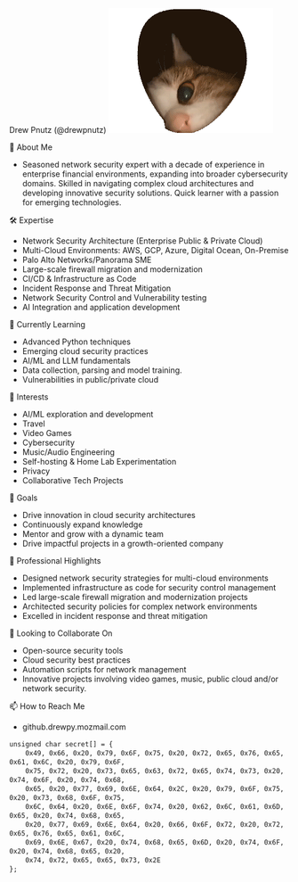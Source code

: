 Drew Pnutz (@drewpnutz)
![DrewPnutz](cat.gif)

👋 About Me
  * Seasoned network security expert with a decade of experience in enterprise financial environments, expanding into broader cybersecurity domains. Skilled in navigating complex cloud architectures and developing innovative security solutions. Quick learner with a passion for emerging technologies.

🛠 Expertise
  * Network Security Architecture (Enterprise Public & Private Cloud)
  * Multi-Cloud Environments: AWS, GCP, Azure, Digital Ocean, On-Premise
  * Palo Alto Networks/Panorama SME
  * Large-scale firewall migration and modernization
  * CI/CD & Infrastructure as Code
  * Incident Response and Threat Mitigation
  * Network Security Control and Vulnerability testing
  * AI Integration and application development

🌱 Currently Learning
  * Advanced Python techniques
  * Emerging cloud security practices
  * AI/ML and LLM fundamentals
  * Data collection, parsing and model training.
  * Vulnerabilities in public/private cloud

👀 Interests

  * AI/ML exploration and development
  * Travel
  * Video Games
  * Cybersecurity
  * Music/Audio Engineering
  * Self-hosting & Home Lab Experimentation
  * Privacy
  * Collaborative Tech Projects

🎯 Goals

  * Drive innovation in cloud security architectures
  * Continuously expand knowledge
  * Mentor and grow with a dynamic team
  * Drive impactful projects in a growth-oriented company

💼 Professional Highlights

  * Designed network security strategies for multi-cloud environments
  * Implemented infrastructure as code for security control management
  * Led large-scale firewall migration and modernization projects
  * Architected security policies for complex network environments
  * Excelled in incident response and threat mitigation

💞️ Looking to Collaborate On

  * Open-source security tools
  * Cloud security best practices
  * Automation scripts for network management
  * Innovative projects involving video games, music, public cloud and/or network security. 

📫 How to Reach Me
  * github.drewpy.mozmail.com

```
unsigned char secret[] = {
    0x49, 0x66, 0x20, 0x79, 0x6F, 0x75, 0x20, 0x72, 0x65, 0x76, 0x65, 0x61, 0x6C, 0x20, 0x79, 0x6F,
    0x75, 0x72, 0x20, 0x73, 0x65, 0x63, 0x72, 0x65, 0x74, 0x73, 0x20, 0x74, 0x6F, 0x20, 0x74, 0x68,
    0x65, 0x20, 0x77, 0x69, 0x6E, 0x64, 0x2C, 0x20, 0x79, 0x6F, 0x75, 0x20, 0x73, 0x68, 0x6F, 0x75,
    0x6C, 0x64, 0x20, 0x6E, 0x6F, 0x74, 0x20, 0x62, 0x6C, 0x61, 0x6D, 0x65, 0x20, 0x74, 0x68, 0x65,
    0x20, 0x77, 0x69, 0x6E, 0x64, 0x20, 0x66, 0x6F, 0x72, 0x20, 0x72, 0x65, 0x76, 0x65, 0x61, 0x6C,
    0x69, 0x6E, 0x67, 0x20, 0x74, 0x68, 0x65, 0x6D, 0x20, 0x74, 0x6F, 0x20, 0x74, 0x68, 0x65, 0x20,
    0x74, 0x72, 0x65, 0x65, 0x73, 0x2E
};
```
